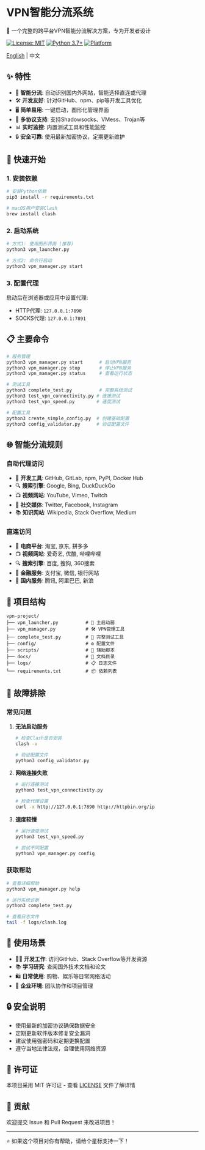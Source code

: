 # VPN智能分流系统

🚀 一个完整的跨平台VPN智能分流解决方案，专为开发者设计

[![License: MIT](https://img.shields.io/badge/License-MIT-yellow.svg)](https://opensource.org/licenses/MIT)
[![Python 3.7+](https://img.shields.io/badge/python-3.7+-blue.svg)](https://www.python.org/downloads/)
[![Platform](https://img.shields.io/badge/platform-Windows%20%7C%20macOS%20%7C%20Linux-lightgrey)](https://github.com/your-username/vpn-smart-routing)

[English](README_EN.md) | 中文

## ✨ 特性

- 🎯 **智能分流**: 自动识别国内外网站，智能选择直连或代理
- 🛠️ **开发友好**: 针对GitHub、npm、pip等开发工具优化
- 🖥️ **简单易用**: 一键启动，图形化管理界面
- 🔧 **多协议支持**: 支持Shadowsocks、VMess、Trojan等
- 📊 **实时监控**: 内置测试工具和性能监控
- 🔒 **安全可靠**: 使用最新加密协议，定期更新维护

## 🚀 快速开始

### 1. 安装依赖

```bash
# 安装Python依赖
pip3 install -r requirements.txt

# macOS用户安装Clash
brew install clash
```

### 2. 启动系统

```bash
# 方式1: 使用图形界面 (推荐)
python3 vpn_launcher.py

# 方式2: 命令行启动
python3 vpn_manager.py start
```

### 3. 配置代理

启动后在浏览器或应用中设置代理:
- HTTP代理: `127.0.0.1:7890`
- SOCKS代理: `127.0.0.1:7891`

## 📋 主要命令

```bash
# 服务管理
python3 vpn_manager.py start      # 启动VPN服务
python3 vpn_manager.py stop       # 停止VPN服务
python3 vpn_manager.py status     # 查看运行状态

# 测试工具
python3 complete_test.py          # 完整系统测试
python3 test_vpn_connectivity.py # 连接测试
python3 test_vpn_speed.py        # 速度测试

# 配置工具
python3 create_simple_config.py  # 创建基础配置
python3 config_validator.py      # 验证配置文件
```

## 🌐 智能分流规则

### 自动代理访问
- 🔧 **开发工具**: GitHub, GitLab, npm, PyPI, Docker Hub
- 🔍 **搜索引擎**: Google, Bing, DuckDuckGo  
- 📺 **视频网站**: YouTube, Vimeo, Twitch
- 💬 **社交媒体**: Twitter, Facebook, Instagram
- 📚 **知识网站**: Wikipedia, Stack Overflow, Medium

### 直连访问
- 🏪 **电商平台**: 淘宝, 京东, 拼多多
- 📺 **视频网站**: 爱奇艺, 优酷, 哔哩哔哩
- 🔍 **搜索引擎**: 百度, 搜狗, 360搜索
- 🏦 **金融服务**: 支付宝, 微信, 银行网站
- 📱 **国内服务**: 腾讯, 阿里巴巴, 新浪

## 📁 项目结构

```
vpn-project/
├── vpn_launcher.py          # 🚀 主启动器
├── vpn_manager.py           # 🛠️ VPN管理工具  
├── complete_test.py         # 🧪 完整测试工具
├── config/                  # ⚙️ 配置文件
├── scripts/                 # 📜 辅助脚本
├── docs/                    # 📖 文档目录
├── logs/                    # 📋 日志文件
└── requirements.txt         # 📦 依赖列表
```

## 🔧 故障排除

### 常见问题

1. **无法启动服务**
   ```bash
   # 检查Clash是否安装
   clash -v
   
   # 验证配置文件
   python3 config_validator.py
   ```

2. **网络连接失败**
   ```bash
   # 运行连接测试
   python3 test_vpn_connectivity.py
   
   # 检查代理设置
   curl -x http://127.0.0.1:7890 http://httpbin.org/ip
   ```

3. **速度较慢**
   ```bash
   # 运行速度测试
   python3 test_vpn_speed.py
   
   # 尝试不同配置
   python3 vpn_manager.py config
   ```

### 获取帮助

```bash
# 查看详细帮助
python3 vpn_manager.py help

# 运行系统诊断
python3 complete_test.py

# 查看日志文件
tail -f logs/clash.log
```

## 🎯 使用场景

- 👨‍💻 **开发工作**: 访问GitHub、Stack Overflow等开发资源
- 📚 **学习研究**: 查阅国外技术文档和论文
- 🛍️ **日常使用**: 购物、娱乐等日常网络活动
- 🏢 **企业环境**: 团队协作和项目管理

## 🔒 安全说明

- 使用最新的加密协议确保数据安全
- 定期更新软件版本修复安全漏洞  
- 建议使用强密码和定期更换配置
- 遵守当地法律法规，合理使用网络资源

## 📄 许可证

本项目采用 MIT 许可证 - 查看 [LICENSE](LICENSE) 文件了解详情

## 🤝 贡献

欢迎提交 Issue 和 Pull Request 来改进项目！

---

⭐ 如果这个项目对你有帮助，请给个星标支持一下！
